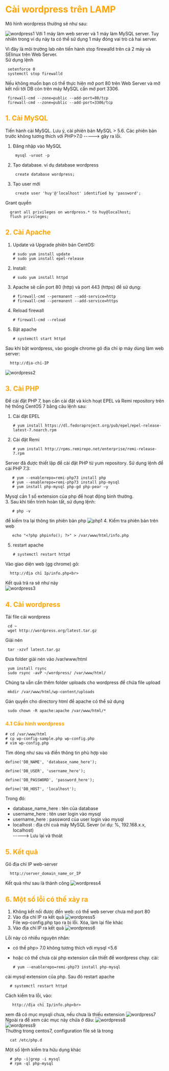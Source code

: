 <h1 style="color:orange">Cài wordpress trên LAMP</h1>
Mô hình wordpress thường sẽ như sau:

![wordpress1](../img/wordpress1.png)
Với 1 máy làm web server và 1 máy làm MySQL server. Tuy nhiên trong ví dụ này ta có thể sử dụng 1 máy đóng vai trò cả hai server.

Vì đây là môi trường lab nên tiến hành stop firewalld trên cả 2 máy và SElinux trên Web Server.<br>
Sử dụng lệnh

     setenforce 0
     systemctl stop firewalld
Nếu không muốn bạn có thể thực hiện mở port 80 trên Web Server và mở kết nối tới DB còn trên máy MySQL cần mở port 3306.

     firewall-cmd --zone=public --add-port=80/tcp
     firewall-cmd --zone=public --add-port=3306/tcp
<h2 style="color:orange">1. Cài MySQL</h2>
Tiến hành cài MySQL. Lưu ý, cài phiên bản MySQL > 5.6. Các phiên bản trước không tương thích với PHP>7.0 -----> gây ra lỗi.

1. Đăng nhập vào MySQL

        mysql -uroot -p
2. Tạo database. ví dụ database wordpress

        create database wordpress;
3. Tạo user mới

        create user 'huy'@'localhost' identified by 'password';
Grant quyền

      grant all privileges on wordpress.* to huy@localhost;
      flush privileges;
<h2 style="color:orange">2. Cài Apache</h2>

1. Update và Upgrade phiên bản CentOS:

       # sudo yum install update
       # sudo yum install epel-release
2. Install:
      
       # sudo yum install httpd
3. Apache sẽ cần port 80 (http) và port 443 (https) để sử dụng:
 
       # firewall-cmd --permanent --add-service=http
       # firewall-cmd --permanent --add-service=https
4. Reload firewall
       
       # firewall-cmd --reload
5. Bật apache

       # systemctl start httpd
Sau khi bật wordpress, vào google chrome gõ địa chỉ ip máy dùng làm web server:

      http://địa-chỉ-IP
![wordpress2](../img/wordpress2.png)
<h2 style="color:orange">3. Cài PHP</h2>

Để cài đặt PHP 7, bạn cần cài đặt và kích hoạt EPEL và Remi repository trên hệ thống CentOS 7 bằng câu lệnh sau:

1. Cài đặt EPEL

       # yum install https://dl.fedoraproject.org/pub/epel/epel-release-latest-7.noarch.rpm
2. Cài đặt Remi

       # yum install http://rpms.remirepo.net/enterprise/remi-release-7.rpm
Server đã được thiết lập để cài đặt PHP từ yum repository. Sử dụng lệnh để cài PHP 7.3:

       # yum --enablerepo=remi-php73 install php
       # yum --enablerepo=remi-php73 install php-mysql
       # yum install php-mysql php-gd php-pear –y
Mysql cần 1 số extension của php để hoạt động bình thường.<br>
3. Sau khi tiến trình hoàn tất, sử dụng lệnh:

       # php -v
để kiểm tra lại thông tin phiên bản php
![php1](../img/php1.png)
4. Kiểm tra phiên bản trên web 

       echo "<?php phpinfo(); ?>" > /var/www/html/info.php
5. restart apache

       # systemctl restart httpd
Vào giao diện web (gg chrome) gõ: 

      http://địa chỉ Ip/info.php<br>
Kết quả trả ra sẽ như này<br>
![wordpress3](../img/wordpress3.png)<br>
<h2 style="color:orange">4. Cài wordpress</h2>
Tải file cài wordpress

     cd ~
     wget http://wordpress.org/latest.tar.gz
Giải nén

     tar -xzvf latest.tar.gz
Đưa folder giải nén vào /var/www/html

     yum install rsync
     sudo rsync -avP ~/wordpress/ /var/www/html/
Chúng ta vẫn cần thêm folder uploads cho wordpress để chứa file upload

     mkdir /var/www/html/wp-content/uploads
Gán quyền cho directory html để apache có thể sử dụng
    
     sudo chown -R apache:apache /var/www/html/*
<h3 style="color:orange">4.1 Cấu hình wordpress</h3>
 
    # cd /var/www/html
    # cp wp-config-sample.php wp-config.php
    # vim wp-config.php
Tìm dòng như sau và điền thông tin phù hợp vào

    define('DB_NAME', 'database_name_here');    

    define('DB_USER', 'username_here');    

    define('DB_PASSWORD', 'password_here');      

    define('DB_HOST', 'localhost');   
Trong đó:

- database_name_here : tên của database
- username_here : tên user login vào mysql
- username_here : password của user login vào mysql
- localhost : địa chỉ cuả máy MySQL Sever (ví dụ: %, 192.168.x.x, localhost)<br>
-----> Lưu lại và thoát
<h2 style="color:orange">5. Kết quả</h2>
Gõ địa chỉ IP web-server

      http://server_domain_name_or_IP
Kết quả như sau là thành công
![wordpress4](../img/wordpress4.png)<br>
<h2 style="color:orange">6. Một số lỗi có thể xảy ra</h2>

1. Không kết nối được đến web: có thể web server chưa mở port 80
2. Vào địa chỉ IP ra kết quả
![wordpress5](../img/wordpress5.png)<br>
File wp-config.php tạo ra bị lỗi. Xóa, làm lại file khác
3. Vào địa chỉ IP ra kết quả
![wordpress6](../img/wordpress6.png)<br>

Lỗi này có nhiều nguyên nhân:
- có thể php> 7.0 không tương thích với mysql <5.6
- hoặc có thể chưa cài php extension cần thiết để wordpress chạy. cài:

      # yum --enablerepo=remi-php73 install php-mysql
cài mysql extension của php. Sau đó restart apache

      # systemctl restart httpd

Cách kiểm tra lỗi, vào:

       http://địa chỉ Ip/info.php<br>
xem đã có mục mysqli chưa, nếu chưa là thiếu extension
![wordpress7](../img/wordpress7.png)<br>
Ngoài ra để xem các mục này chứa ở đâu:
![wordpress8](../img/wordpress8.png)<br>
![wordpress9](../img/wordpress9.png)<br>
Thường trong centos7, configuration file sẽ là trong

      cat /etc/php.d
Một số lệnh kiểm tra hữu dụng khác

      # php -i|grep -i mysql
      # rpm -ql php-mysql